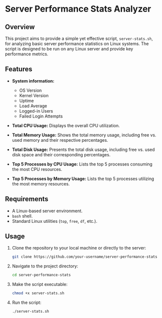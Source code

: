# Server Performance Stats Analyzer

## Overview

This project aims to provide a simple yet effective script, `server-stats.sh`, for analyzing basic server performance statistics on Linux systems. The script is designed to be run on any Linux server and provide key performance metrics.

## Features

- **System information:**
    - OS Version
    - Kernel Version
    - Uptime
    - Load Average
    - Logged-in Users
    - Failed Login Attempts

- **Total CPU Usage:** Displays the overall CPU utilization.

- **Total Memory Usage:** Shows the total memory usage, including free vs. used memory and their respective percentages.

- **Total Disk Usage:** Presents the total disk usage, including free vs. used disk space and their corresponding percentages.

- **Top 5 Processes by CPU Usage:** Lists the top 5 processes consuming the most CPU resources.

- **Top 5 Processes by Memory Usage:** Lists the top 5 processes utilizing the most memory resources.

## Requirements

- A Linux-based server environment.
- `bash` shell.
- Standard Linux utilities (`top`, `free`, `df`, etc.).

## Usage

1.  Clone the repository to your local machine or directly to the server:

    ```bash
    git clone https://github.com/your-username/server-performance-stats.git
    ```
2.  Navigate to the project directory:

    ```bash
    cd server-performance-stats
    ```
3.  Make the script executable:

    ```bash
    chmod +x server-stats.sh
    ```
4.  Run the script:

    ```bash
    ./server-stats.sh
    ```



